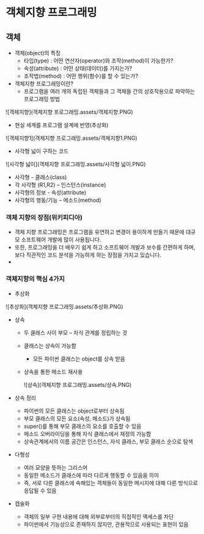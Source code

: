 # 객체지향 프로그래밍



## 객체

- 객체(object)의 특징
  - 타입(type) : 어떤 연산자(operator)와 조작(method)이 가능한가?
  - 속성(attribute) : 어떤 상태(데이터)를 가지는가?
  - 조작법(method) : 어떤 행위(함수)를 할 수 있는가?
- 객체지향 프로그래밍이란?
  - 프로그램을 여러 개의 독립된 객체들과 그 객체들 간의 상호작용으로 파악하는 프로그래밍 방법

![객체지향](객체지향 프로그래밍.assets/객체지향.PNG)



- 현실 세계를 프로그램 설계에 반영(추상화)

![객체지향1](객체지향 프로그래밍.assets/객체지향1.PNG)



- 사각형 넓이 구하는 코드

![사각형 넓이](객체지향 프로그래밍.assets/사각형 넓이.PNG)



- 사각형 - 클래스(class)
- 각 사각형 (R1,R2) – 인스턴스(instance)
- 사각형의 정보 - 속성(attribute)
- 사각형의 행동/기능 – 메소드(method)

### 객체 지향의 장점(위키피디아)

- 객체 지향 프로그래밍은 프로그램을 유연하고 변경이 용이하게 만들기 때문에 대규모 소프트웨어 개발에 많이 사용됩니다.
- 또한, 프로그래밍을 더 배우기 쉽게 하고 소프트웨어 개발과 보수를 간편하게 하며, 보다 직관적인 코드 분석을 가능하게 하는 장점을 가지고 있습니다.
- 

### 객체지향의 핵심 4가지

- 추상화

![추상화](객체지향 프로그래밍.assets/추상화.PNG)

- 상속

  - 두 클래스 사이 부모 – 자식 관계를 정립하는 것

  - 클래스는 상속이 가능함

    - 모든 파이썬 클래스는 object를 상속 받음

  - 상속을 통한 메소드 재사용

    ![상속](객체지향 프로그래밍.assets/상속.PNG)

- 상속 정리

  - 파이썬의 모든 클래스는 object로부터 상속됨
  - 부모 클래스의 모든 요소(속성, 메소드)가 상속됨
  - super()를 통해 부모 클래스의 요소를 호출할 수 있음
  - 메소드 오버라이딩을 통해 자식 클래스에서 재정의 가능함
  - 상속관계에서의 이름 공간은 인스턴스, 자식 클래스, 부모 클래스 순으로 탐색

- 다형성
  - 여러 모양을 뜻하는 그리스어
  - 동일한 메소드가 클래스에 따라 다르게 행동할 수 있음을 의미
  - 즉, 서로 다른 클래스에 속해있는 객체들이 동일한 메시지에 대해 다른 방식으로 응답될 수 있음

- 캡술화
  - 객체의 일부 구현 내용에 대해 외부로부터의 직접적인 액세스를 차단
  - 파이썬에서 기능상으로 존재하지 않지만, 관용적으로 사용되는 표현이 있음



